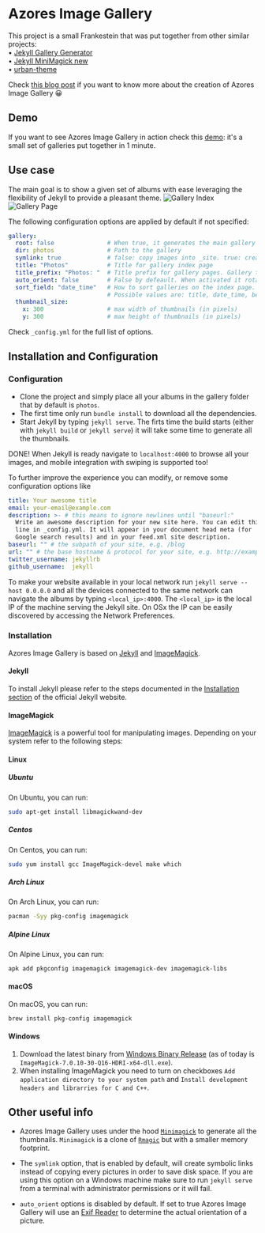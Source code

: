 # Azores Image Gallery

This project is a small Frankestein that was put together from other similar projects:  
• [Jekyll Gallery Generator](https://github.com/ggreer/jekyll-gallery-generator)  
• [Jekyll MiniMagick new](https://github.com/MattKevan/Jekyll-MiniMagick-new)  
• [urban-theme](https://github.com/midzer/urban-theme)  

Check [this blog post](http://sarpex.co.uk/2019/02/quick-experiment-with-ruby-and-jekyll/) if you want to know more about the creation of Azores Image Gallery 😀

## Demo
If you want to see Azores Image Gallery in action check this [demo](http://sarpex.com/travels): it's a small set of galleries put together in 1 minute.

## Use case

The main goal is to show a given set of albums with ease leveraging the flexibility of Jekyll to provide a pleasant theme.
![Gallery Index](https://github.com/simoarpe/azores-image-gallery/blob/master/gallery_index.png)
![Gallery Page](https://github.com/simoarpe/azores-image-gallery/blob/master/gallery_page.gif)

The following configuration options are applied by default if not specified:
```config.yml
gallery:
  root: false               # When true, it generates the main gallery index at root level.
  dir: photos               # Path to the gallery
  symlink: true             # false: copy images into _site. true: create symbolic links (saves disk space)
  title: "Photos"           # Title for gallery index page
  title_prefix: "Photos: "  # Title prefix for gallery pages. Gallery title = title_prefix + gallery_name
  auto_orient: false        # False by defeault. When activated it rotates the images based on the exifr.
  sort_field: "date_time"   # How to sort galleries on the index page.
                            # Possible values are: title, date_time, best_image
  thumbnail_size:
    x: 300                  # max width of thumbnails (in pixels)
    y: 300                  # max height of thumbnails (in pixels)
```

Check `_config.yml` for the full list of options.

## Installation and Configuration

### Configuration

* Clone the project and simply place all your albums in the gallery folder that by default is `photos`.
* The first time only run `bundle install` to download all the dependencies.
* Start Jekyll by typing `jekyll serve`.
The firts time the build starts (either with `jekyll build` or `jekyll serve`) it will take some time to generate all the thumbnails.

DONE!
When Jekyll is ready navigate to `localhost:4000` to browse all your images, and mobile integration with swiping is supported too!

To further improve the experience you can modify, or remove some configuration options like
```config.yml
title: Your awesome title
email: your-email@example.com
description: >- # this means to ignore newlines until "baseurl:"
  Write an awesome description for your new site here. You can edit this
  line in _config.yml. It will appear in your document head meta (for
  Google search results) and in your feed.xml site description.
baseurl: "" # the subpath of your site, e.g. /blog
url: "" # the base hostname & protocol for your site, e.g. http://example.com
twitter_username: jekyllrb
github_username:  jekyll
```

To make your website available in your local network run `jekyll serve --host 0.0.0.0` and all the devices connected to the same network can navigate the albums by typing `<local_ip>:4000`. The `<local_ip>` is the local IP of the machine serving the Jekyll site. On OSx the IP can be easily discovered by accessing the Network Preferences.

### Installation
Azores Image Gallery is based on [Jekyll](https://jekyllrb.com/) and [ImageMagick](https://imagemagick.org/).

#### Jekyll
To install Jekyll please refer to the steps documented in the [Installation section](https://jekyllrb.com/docs/installation/) of the official Jekyll website.

#### ImageMagick
[ImageMagick](https://imagemagick.org/) is a powerful tool for manipulating images.
Depending on your system refer to the following steps:

#### Linux
##### Ubuntu
On Ubuntu, you can run:

```sh
sudo apt-get install libmagickwand-dev
```

##### Centos
On Centos, you can run:

```sh
sudo yum install gcc ImageMagick-devel make which
```

##### Arch Linux
On Arch Linux, you can run:

```sh
pacman -Syy pkg-config imagemagick
```

##### Alpine Linux
On Alpine Linux, you can run:

```
apk add pkgconfig imagemagick imagemagick-dev imagemagick-libs
```

#### macOS
On macOS, you can run:

```sh
brew install pkg-config imagemagick
```

#### Windows
1. Download the latest binary from [Windows Binary Release](https://imagemagick.org/script/download.php#windows) (as of today is `ImageMagick-7.0.10-30-Q16-HDRI-x64-dll.exe`).
2. When installing ImageMagick you need to turn on checkboxes `Add application directory to your system path` and `Install development headers and librarries for C and C++`.

## Other useful info

* Azores Image Gallery uses under the hood [`Minimagick`](https://github.com/minimagick/minimagick) to generate all the thumbnails. `Minimagick` is a clone of [`Rmagic`](https://github.com/rmagick/rmagick) but with a smaller memory footprint.

* The `symlink` option, that is enabled by default, will create symbolic links instead of copying every pictures in order to save disk space. If you are using this option on a Windows machine make sure to run `jekyll serve` from a terminal with administrator permissions or it will fail. 

* `auto_orient` options is disabled by default. If set to true Azores Image Gallery will use an [Exif Reader](https://github.com/remvee/exifr) to determine the actual orientation of a picture.

